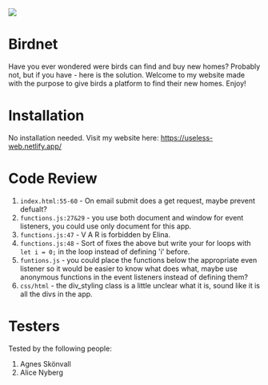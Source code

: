 <img src="https://media.giphy.com/media/mCb6AyWahvL1bPUiXX/giphy-downsized.gif">

# Birdnet

Have you ever wondered were birds can find and buy new homes? Probably not, but if you have - here is the solution. Welcome to my website made with the purpose to give birds a platform to find their new homes. Enjoy! 

# Installation

No installation needed. Visit my website here: https://useless-web.netlify.app/

# Code Review



1. `index.html:55-60` - On email submit does a get request, maybe prevent defualt?
2. `functions.js:27&29` - you use both document and window for event listeners, you could use only document for this app.
3. `functions.js:47` - V A R is forbidden by Elina.
4. `functions.js:48` - Sort of fixes the above but write your for loops with `let i = 0;` in the loop instead of defining 'i' before.
5. `funtions.js` - you could place the functions below the appropriate even listener so it would be easier to know what does what, maybe use anonymous functions in the event listeners instead of defining them?
6. `css/html` - the div_styling class is a little unclear what it is, sound like it is all the divs in the app.

# Testers

Tested by the following people:

1. Agnes Skönvall
2. Alice Nyberg
